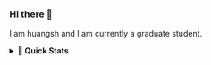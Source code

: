 ### Hi there 👋

I am huangsh and I am currently a graduate student.

<details>
  <summary><b>🚀 Quick Stats</b></summary>
  <br/>
    <p align="center">
        <img height="137px" src="https://github-readme-stats.vercel.app/api?username=huang-sh&hide_title=true&hide_border=true&show_icons=true&include_all_commits=true&count_private=true&line_height=21&theme=nightowl" /> <img height="137px" src="https://github-readme-stats.vercel.app/api/top-langs/?username=huang-sh&hide=html&hide_title=true&hide_border=true&layout=compact&langs_count=8&theme=nightowl" />
    </p>
</details>
